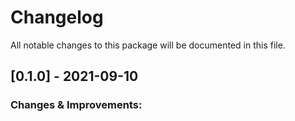 # Changelog

All notable changes to this package will be documented in this file.

## [0.1.0] - 2021-09-10

### Changes & Improvements:
